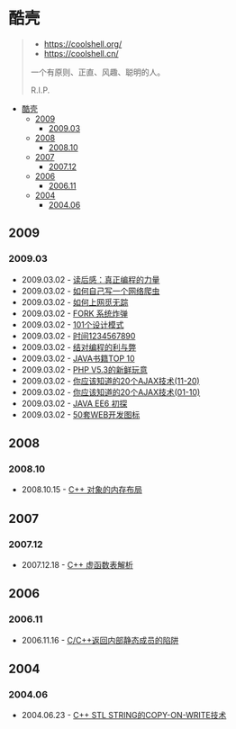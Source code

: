 # 酷壳

> - <https://coolshell.org/>
> - <https://coolshell.cn/>
>
> 一个有原则、正直、风趣、聪明的人。
>
> R.I.P.

- [酷壳](#酷壳)
  - [2009](#2009)
    - [2009.03](#200903)
  - [2008](#2008)
    - [2008.10](#200810)
  - [2007](#2007)
    - [2007.12](#200712)
  - [2006](#2006)
    - [2006.11](#200611)
  - [2004](#2004)
    - [2004.06](#200406)

## 2009

### 2009.03

- 2009.03.02 - [读后感：真正编程的力量](https://coolshell.org/articles/29.html)
- 2009.03.02 - [如何自己写一个网络爬虫](https://coolshell.org/articles/27.html)
- 2009.03.02 - [如何上网觅无踪](https://coolshell.org/articles/25.html)
- 2009.03.02 - [FORK 系统炸弹](https://coolshell.org/articles/23.html)
- 2009.03.02 - [101个设计模式](https://coolshell.org/articles/21.html)
- 2009.03.02 - [时间1234567890](https://coolshell.org/articles/19.html)
- 2009.03.02 - [结对编程的利与弊](https://coolshell.org/articles/16.html)
- 2009.03.02 - [JAVA书籍TOP 10](https://coolshell.org/articles/14.html)
- 2009.03.02 - [PHP V5.3的新鲜玩意](https://coolshell.org/articles/11.html)
- 2009.03.02 - [你应该知道的20个AJAX技术(11-20)](https://coolshell.org/articles/9.html)
- 2009.03.02 - [你应该知道的20个AJAX技术(01-10)](https://coolshell.org/articles/7.html)
- 2009.03.02 - [JAVA EE6 初探](https://coolshell.org/articles/5.html)
- 2009.03.02 - [50套WEB开发图标](https://coolshell.org/articles/3.html)

## 2008

### 2008.10

- 2008.10.15 - [C++ 对象的内存布局](https://coolshell.org/articles/12176.html)

## 2007

### 2007.12

- 2007.12.18 - [C++ 虚函数表解析](https://coolshell.cn/articles/12165.html)

## 2006

### 2006.11

- 2006.11.16 - [C/C++返回内部静态成员的陷阱](https://coolshell.cn/articles/12192.html)

## 2004

### 2004.06

- 2004.06.23 - [C++ STL STRING的COPY-ON-WRITE技术](https://coolshell.cn/articles/12199.html)
